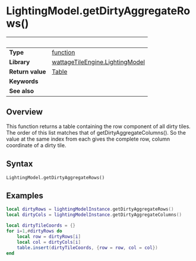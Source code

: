 # LightingModel.getDirtyAggregateRows()

|                      | &nbsp;
| -------------------- | ---------------------------------------------------------------
| __Type__             | [function](http://docs.coronalabs.com/api/type/Function.html)
| __Library__          | [wattageTileEngine.LightingModel](type_lightingModel.markdown)
| __Return value__     | [Table](http://docs.coronalabs.com/api/type/Table.html)
| __Keywords__         |
| __See also__         |


## Overview

This function returns a table containing the row component of all
dirty tiles.  The order of this list matches that of
getDirtyAggregateColumns().  So the value at the same index from each
gives the complete row, column coordinate of a dirty tile.


## Syntax

	LightingModel.getDirtyAggregateRows()


## Examples

``````lua
local dirtyRows = lightingModelInstance.getDirtyAggregateRows()
local dirtyCols = lightingModelInstance.getDirtyAggregateColumns()

local dirtyTileCoords = {}
for i=1,#dirtyRows do
    local row = dirtyRows[i]
    local col = dirtyCols[i]
    table.insert(dirtyTileCoords, {row = row, col = col})
end
``````
